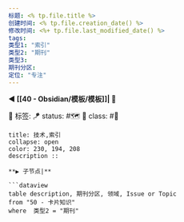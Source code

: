 ```yaml
---
标题: <% tp.file.title %>
创建时间: <% tp.file.creation_date() %>
修改时间: <%+ tp.file.last_modified_date() %>
tags: 
类型1: "索引"
类型2: "期刊"
类型3: 
期刊分区: 
定位: "专注"
---
```


**◀️ [[40 - Obsidian/模板/模板]]| 📎** 

🧩 标签:
🪁 status: #🗺️ 
🎏 class: #📇 

```ad-todo
title: 技术,索引
collapse: open
color: 230, 194, 208
description :: 

**▶️ 子节点|**

```dataview
table description, 期刊分区, 领域, Issue or Topic
from "50 - 卡片知识"
where  类型2 = "期刊" 
```


